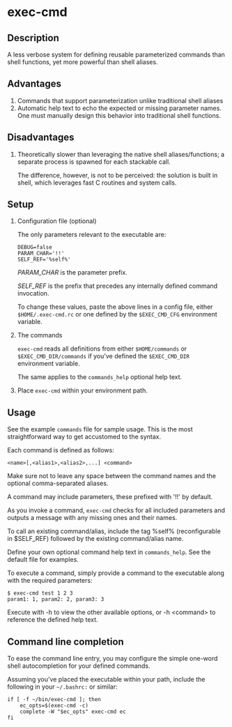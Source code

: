 # exec-cmd

## Description 

A less verbose system for defining reusable parameterized commands than shell functions, yet more powerful than shell aliases. 

## Advantages

1. Commands that support parameterization unlike traditional shell aliases
1. Automatic help text to echo the expected or missing parameter names. One must manually design this behavior into traditional shell functions. 

## Disadvantages

1. Theoretically slower than leveraging the native shell aliases/functions; a separate process is spawned for each stackable call. 

    The difference, however, is not to be perceived: the solution is built in shell, which leverages fast C routines and system calls.

## Setup

1. Configuration file (optional)

    The only parameters relevant to the executable are:

    ```
    DEBUG=false
    PARAM_CHAR='!!'
    SELF_REF='%self%'
    ```

    *PARAM_CHAR* is the parameter prefix. 

    *SELF_REF* is the prefix that precedes any internally defined command invocation.

    To change these values, paste the above lines in a config file, either `$HOME/.exec-cmd.rc` or one defined by the `$EXEC_CMD_CFG` environment variable.

1. The commands

    `exec-cmd` reads all definitions from either `$HOME/commands` or `$EXEC_CMD_DIR/commands` if you've defined the `$EXEC_CMD_DIR` environment variable. 

    The same applies to the `commands_help` optional help text.

1. Place `exec-cmd` within your environment path.

## Usage

See the example `commands` file for sample usage. This is the most straightforward way to get accustomed to the syntax.

Each command is defined as follows:

```
<name>[,<alias1>,<alias2>,...] <command>
```

Make sure not to leave any space between the command names and the optional comma-separated aliases.

A command may include parameters, these prefixed with '!!' by default. 

As you invoke a command, `exec-cmd` checks for all included parameters and outputs a message with any missing ones and their names.

To call an existing command/alias, include the tag %self% (reconfigurable in $SELF_REF) followed by the existing command/alias name.

Define your own optional command help text in `commands_help`. See the default file for examples.

To execute a command, simply provide a command to the executable along with the required parameters:

```
$ exec-cmd test 1 2 3
param1: 1, param2: 2, param3: 3
```

Execute with -h to view the other available options, or -h \<command\> to reference the defined help text.

## Command line completion

To ease the command line entry, you may configure the simple one-word shell autocompletion for your defined commands.  

Assuming you've placed the executable within your path, include the following in your `~/.bashrc:` or similar:

```
if [ -f ~/bin/exec-cmd ]; then
    ec_opts=$(exec-cmd -c)
    complete -W "$ec_opts" exec-cmd ec
fi
```
